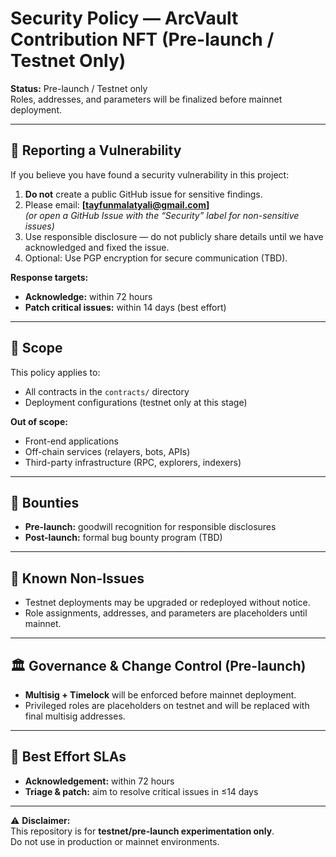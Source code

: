 # Security Policy — ArcVault Contribution NFT (Pre-launch / Testnet Only)

**Status:** Pre-launch / Testnet only  
Roles, addresses, and parameters will be finalized before mainnet deployment.

---

## 📌 Reporting a Vulnerability
If you believe you have found a security vulnerability in this project:

1. **Do not** create a public GitHub issue for sensitive findings.
2. Please email: **[tayfunmalatyali@gmail.com]**  
   _(or open a GitHub Issue with the “Security” label for non-sensitive issues)_
3. Use responsible disclosure — do not publicly share details until we have acknowledged and fixed the issue.
4. Optional: Use PGP encryption for secure communication (TBD).

**Response targets:**
- **Acknowledge:** within 72 hours
- **Patch critical issues:** within 14 days (best effort)

---

## 📂 Scope
This policy applies to:
- All contracts in the `contracts/` directory
- Deployment configurations (testnet only at this stage)

**Out of scope:**
- Front-end applications
- Off-chain services (relayers, bots, APIs)
- Third-party infrastructure (RPC, explorers, indexers)

---

## 🎁 Bounties
- **Pre-launch:** goodwill recognition for responsible disclosures
- **Post-launch:** formal bug bounty program (TBD)

---

## 🚫 Known Non-Issues
- Testnet deployments may be upgraded or redeployed without notice.
- Role assignments, addresses, and parameters are placeholders until mainnet.

---

## 🏛 Governance & Change Control (Pre-launch)
- **Multisig + Timelock** will be enforced before mainnet deployment.
- Privileged roles are placeholders on testnet and will be replaced with final multisig addresses.

---

## 📅 Best Effort SLAs
- **Acknowledgement:** within 72 hours
- **Triage & patch:** aim to resolve critical issues in ≤14 days

---

⚠ **Disclaimer:**  
This repository is for **testnet/pre-launch experimentation only**.  
Do not use in production or mainnet environments.

